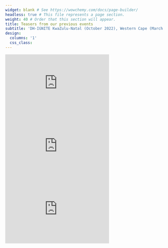 ```yaml
---
widget: blank # See https://wowchemy.com/docs/page-builder/
headless: true # This file represents a page section.
weight: 40 # Order that this section will appear.
title: Teasers from our previous events
subtitle: 'DH-IGNITE KwaZulu-Natal (October 2022), Western Cape (March 2023) and Central & Western Region (Aug 2023)'
design:
  columns: '1'
  css_class: 
---
```


<div class="container">
  <div class="row">
    <div class="col">
     <iframe width="330" height="200" src="https://www.youtube.com/embed/bZ0jQ9lV3_s" title="YouTube video player" frameborder="0" allow="accelerometer; clipboard-write; encrypted-media; gyroscope; picture-in-picture; web-share" allowfullscreen></iframe>
    </div>
    <div class="col">
      <iframe width="330" height="200" src="https://www.youtube.com/embed/-DlKoTOgSj4" title="YouTube video player" frameborder="0" allow="accelerometer;  clipboard-write; encrypted-media; gyroscope; picture-in-picture; web-share" allowfullscreen></iframe>
    </div>
<div class="col">
      <iframe width="330" height="200" src="https://www.youtube.com/embed/oy6DnvQqrBA?si=W_DI7m7Jljg2OWv9" title="YouTube video player" frameborder="0" allow="accelerometer;  clipboard-write; encrypted-media; gyroscope; picture-in-picture; web-share" allowfullscreen></iframe>
    </div>
  

  </div>
</div>